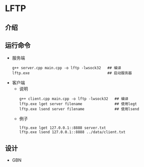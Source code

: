 # LFTP

## 介绍


## 运行命令
* 服务端
    ```shell
    g++ server.cpp main.cpp -o lftp -lwsock32   ## 编译
    lftp.exe                                    ## 启动服务器
    ```
* 客户端
    * 说明
        ```shell
        g++ client.cpp main.cpp -o lftp -lwsock32   ## 编译
        lftp.exe lget server filename               ## 使用legt
        lftp.exe lsend server filename              ## 使用lsend
        ```
    * 例子
        ```shell
        lftp.exe lget 127.0.0.1::8888 server.txt
        lftp.exe lsend 127.0.0.1::8888 ../data/client.txt
        ```

## 设计

* GBN